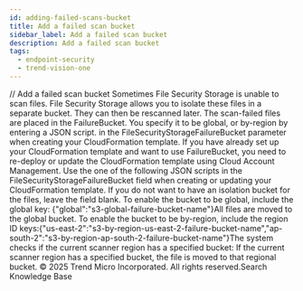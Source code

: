 ```yaml
---
id: adding-failed-scans-bucket
title: Add a failed scan bucket
sidebar_label: Add a failed scan bucket
description: Add a failed scan bucket
tags:
  - endpoint-security
  - trend-vision-one
---
```


/*<![CDATA[*/ $('#title').html($('meta[name=map-description]').attr('content')); /*]]>*/ Add a failed scan bucket Sometimes File Security Storage is unable to scan files. File Security Storage allows you to isolate these files in a separate bucket. They can then be rescanned later. The scan-failed files are placed in the FailureBucket. You specify it to be global, or by-region by entering a JSON script. in the FileSecurityStorageFailureBucket parameter when creating your CloudFormation template. If you have already set up your CloudFormation template and want to use FailureBucket, you need to re-deploy or update the CloudFormation template using Cloud Account Management. Use the one of the following JSON scripts in the FileSecurityStorageFailureBucket field when creating or updating your CloudFormation template. If you do not want to have an isolation bucket for the files, leave the field blank. To enable the bucket to be global, include the global key: {"global":"s3-global-failure-bucket-name"}All files are moved to the global bucket. To enable the bucket to be by-region, include the region ID keys:{"us-east-2":"s3-by-region-us-east-2-failure-bucket-name","ap-south-2":"s3-by-region-ap-south-2-failure-bucket-name"}The system checks if the current scanner region has a specified bucket: If the current scanner region has a specified bucket, the file is moved to that regional bucket. © 2025 Trend Micro Incorporated. All rights reserved.Search Knowledge Base